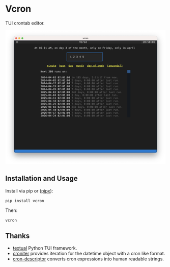 # Vcron

TUI crontab editor.

![](./docs/assets/vcron.png)

## Installation and Usage

Install via pip or ([pipx](https://github.com/pypa/pipx)):

```shell
pip install vcron
```

Then:

```shell
vcron
```

## Thanks

- [textual](https://github.com/textualize/textual/) Python TUI framework.
- [croniter](https://github.com/kiorky/croniter) provides iteration for the datetime object with a cron like format.
- [cron-descriptor](https://github.com/Salamek/cron-descriptor) converts cron expressions into human readable strings.
